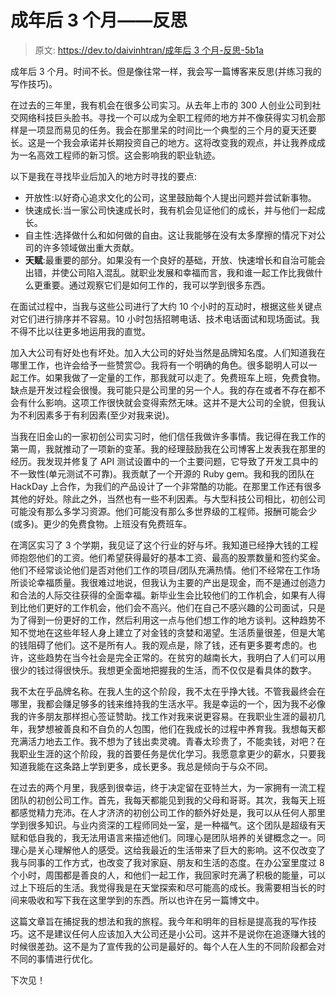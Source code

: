# 成年后 3 个月——反思

> 原文: [https://dev.to/daivinhtran/成年后 3 个月-反思-5b1a](https://dev.to/daivinhtran/3-months-into-adulthood-reflection-5b1a)

成年后 3 个月。时间不长。但是像往常一样，我会写一篇博客来反思(并练习我的写作技巧)。

在过去的三年里，我有机会在很多公司实习。从去年上市的 300 人创业公司到社交网络科技巨头脸书。寻找一个可以成为全职工程师的地方并不像获得实习机会那样是一项显而易见的任务。我会在那里呆的时间比一个典型的三个月的夏天还要长。这是一个我会承诺并长期投资自己的地方。这将改变我的观点，并让我养成成为一名高效工程师的新习惯。这会影响我的职业轨迹。

以下是我在寻找毕业后加入的地方时寻找的要点:

*   开放性:以好奇心追求文化的公司，这里鼓励每个人提出问题并尝试新事物。
*   快速成长:当一家公司快速成长时，我有机会见证他们的成长，并与他们一起成长。
*   自主性:选择做什么和如何做的自由。这让我能够在没有太多摩擦的情况下对公司的许多领域做出重大贡献。
*   **天赋**:最重要的部分。如果没有一个良好的基础，开放、快速增长和自治可能会出错，并使公司陷入混乱。就职业发展和幸福而言，我和谁一起工作比我做什么更重要。通过观察它们是如何工作的，我可以学到很多东西。

在面试过程中，当我与这些公司进行了大约 10 个小时的互动时，根据这些关键点对它们进行排序并不容易。10 小时包括招聘电话、技术电话面试和现场面试。我不得不比以往更多地运用我的直觉。

加入大公司有好处也有坏处。加入大公司的好处当然是品牌知名度。人们知道我在哪里工作，也许会给予一些赞赏😊。我将有一个明确的角色。很多聪明人可以一起工作。如果我做了一定量的工作，那我就可以走了。免费班车上班，免费食物。缺点是开发过程会很慢。我可能只是公司里的另一个人。我的存在或者不存在都不会有什么影响。这项工作很快就会变得索然无味。这并不是大公司的全貌，但我认为不利因素多于有利因素(至少对我来说)。

当我在旧金山的一家初创公司实习时，他们信任我做许多事情。我记得在我工作的第一周，我就推动了一项新的变革。我的经理鼓励我在公司博客上发表我在那里的经历。我发现并修复了 API 测试设置中的一个主要问题，它导致了开发工具中的不一致性(单元测试不可靠)。我贡献了一个开源的 Ruby gem。我和我的团队在 HackDay 上合作，为我们的产品设计了一个非常酷的功能。在那里工作还有很多其他的好处。除此之外，当然也有一些不利因素。与大型科技公司相比，初创公司可能没有那么多学习资源。他们可能没有那么多世界级的工程师。报酬可能会少(或多)。更少的免费食物。上班没有免费班车。

在湾区实习了 3 个学期，我见证了这个行业的好与坏。我知道已经挣大钱的工程师抱怨他们的工资。他们希望获得最好的基本工资、最高的股票数量和签约奖金。他们不经常谈论他们是否对他们工作的项目/团队充满热情。他们不经常在工作场所谈论幸福质量。我很难过地说，但我认为主要的产出是现金，而不是通过创造力和合法的人际交往获得的全面幸福。新毕业生会比较他们的工作机会，如果有人得到比他们更好的工作机会，他们会不高兴。他们在自己不感兴趣的公司面试，只是为了得到一份更好的工作，然后利用这一点与他们想工作的地方谈判。这种趋势不知不觉地在这些年轻人身上建立了对金钱的贪婪和渴望。生活质量很差，但是大笔的钱阻碍了他们。这不是所有人。我的观点是，除了钱，还有更多要考虑的。也许，这些趋势在当今社会是完全正常的。在贫穷的越南长大，我明白了人们可以用很少的钱过得很快乐。我想更全面地把握我的生活，而不仅仅是看具体的数字。

我不太在乎品牌名称。在我人生的这个阶段，我不太在乎挣大钱。不管我最终会在哪里，我都会赚足够多的钱来维持我的生活水平。我是幸运的一个，因为我不必像我的许多朋友那样担心签证赞助。找工作对我来说更容易。在我职业生涯的最初几年，我梦想被善良和不自负的人包围，他们在我成长的过程中养育我。我想每天都充满活力地去工作。我不想为了钱出卖灵魂。青春太珍贵了，不能卖钱，对吧？在我职业生涯的这个阶段，我的首要任务是优化学习。我愿意拿更少的薪水，只要我知道我能在这条路上学到更多，成长更多。我总是倾向于与众不同。

在过去的两个月里，我感到很幸运，终于决定留在亚特兰大，为一家拥有一流工程团队的初创公司工作。首先，我每天都能见到我的父母和哥哥。其次，我每天上班都感觉精力充沛。在人才济济的初创公司工作的额外好处是，我可以从任何人那里学到很多知识。与业内资深的工程师同处一室，是一种福气。这个团队是超级有天赋和低自我的，我无法用语言来描述他们。同理心是团队培养的关键概念之一。同理心是关心理解他人的感受。这给我最近的生活带来了巨大的影响。这不仅改变了我与同事的工作方式，也改变了我对家庭、朋友和生活的态度。在办公室里度过 8 个小时，周围都是善良的人，和他们一起工作，我回家时充满了积极的能量，可以过上下班后的生活。我觉得我是在天堂探索和尽可能高的成长。我需要相当长的时间来吸收和写下我在这里学到的东西。所以也许在另一篇博文中。

这篇文章旨在捕捉我的想法和我的旅程。我今年和明年的目标是提高我的写作技巧。这不是建议任何人应该加入大公司还是小公司。这并不是说你在追逐赚大钱的时候很差劲。这不是为了宣传我的公司是最好的。每个人在人生的不同阶段都会对不同的事情进行优化。

下次见！